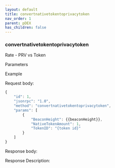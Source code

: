 ```yaml
---
layout: default
title: convertnativetokentoprivacytoken
nav_order: 1
parent: pDEX
has_children: false
---
```


### convertnativetokentoprivacytoken

Rate - PRV vs Token

Parameters

Example

Request body:

```javascript
{
    "id": 1,
    "jsonrpc": "1.0",
    "method": "convertnativetokentoprivacytoken",
    "params": [
        {
            "BeaconHeight": {{beaconHeight}},
            "NativeTokenAmount": 1,
            "TokenID": "{token id}"
        }
    ]
}
```

Response body:


Response Description:
